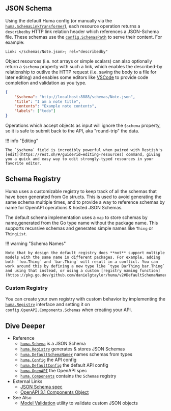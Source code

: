 ## JSON Schema

Using the default Huma config (or manually via the [`huma.SchemaLinkTransformer`](https://pkg.go.dev/github.com/danielgtaylor/huma/v2#SchemaLinkTransformer)), each resource operation returns a `describedby` HTTP link relation header which references a JSON-Schema file. These schemas use the [`config.SchemasPath`](https://pkg.go.dev/github.com/danielgtaylor/huma/v2#Config) to serve their content. For example:

```http title="HTTP Response"
Link: </schemas/Note.json>; rel="describedby"
```

Object resources (i.e. not arrays or simple scalars) can also optionally return a `$schema` property with such a link, which enables the described-by relationship to outlive the HTTP request (i.e. saving the body to a file for later editing) and enables some editors like [VSCode](https://code.visualstudio.com/docs/languages/json#_mapping-in-the-json) to provide code completion and validation as you type.

```json title="response.json"
{
	"$schema": "http://localhost:8888/schemas/Note.json",
	"title": "I am a note title",
	"contents": "Example note contents",
	"labels": ["todo"]
}
```

Operations which accept objects as input will ignore the `$schema` property, so it is safe to submit back to the API, aka "round-trip" the data.

!!! info "Editing"

    The `$schema` field is incredibly powerful when paired with Restish's [edit](https://rest.sh/#/guide?id=editing-resources) command, giving you a quick and easy way to edit strongly-typed resources in your favorite editor.

## Schema Registry

Huma uses a customizable registry to keep track of all the schemas that have been generated from Go structs. This is used to avoid generating the same schema multiple times, and to provide a way to reference schemas by name for OpenAPI operations & hosted JSON Schemas.

The default schema implementation uses a `map` to store schemas by name,generated from the Go type name without the package name. This supports recursive schemas and generates simple names like `Thing` or `ThingList`.

!!! warning "Schema Names"

    Note that by design the default registry does **not** support multiple models with the same name in different packages. For example, adding both `foo.Thing` and `bar.Thing` will result in a conflict. You can work around this by defining a new type like `type BarThing bar.Thing` and using that instead, or using a custom [registry naming function](https://pkg.go.dev/github.com/danielgtaylor/huma/v2#DefaultSchemaNamer).

### Custom Registry

You can create your own registry with custom behavior by implementing the [`huma.Registry`](https://pkg.go.dev/github.com/danielgtaylor/huma/v2#Registry) interface and setting it on `config.OpenAPI.Components.Schemas` when creating your API.

## Dive Deeper

-   Reference
    -   [`huma.Schema`](https://pkg.go.dev/github.com/danielgtaylor/huma/v2#Schema) is a JSON Schema
    -   [`huma.Registry`](https://pkg.go.dev/github.com/danielgtaylor/huma/v2#Registry) generates & stores JSON Schemas
    -   [`huma.DefaultSchemaNamer`](https://pkg.go.dev/github.com/danielgtaylor/huma/v2#DefaultSchemaNamer) names schemas from types
    -   [`huma.Config`](https://pkg.go.dev/github.com/danielgtaylor/huma/v2#Config) the API config
    -   [`huma.DefaultConfig`](https://pkg.go.dev/github.com/danielgtaylor/huma/v2#DefaultConfig) the default API config
    -   [`huma.OpenAPI`](https://pkg.go.dev/github.com/danielgtaylor/huma/v2#OpenAPI) the OpenAPI spec
    -   [`huma.Components`](https://pkg.go.dev/github.com/danielgtaylor/huma/v2#Components) contains the `Schemas` registry
-   External Links
    -   [JSON Schema spec](https://json-schema.org/)
    -   [OpenAPI 3.1 Components Object](https://spec.openapis.org/oas/v3.1.0#components-object)
-   See Also
    -   [Model Validation](/features/model-validation/) utility to validate custom JSON objects
